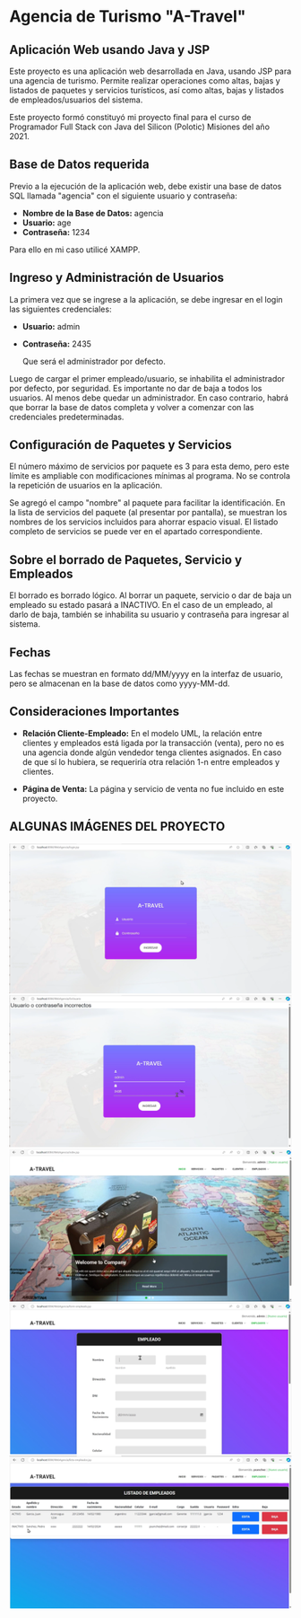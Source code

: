 # Agencia de Turismo "A-Travel"

## Aplicación Web usando Java y JSP

Este proyecto es una aplicación web desarrollada en Java, usando JSP para una agencia de turismo. Permite realizar operaciones como altas, bajas y listados de paquetes y servicios turísticos, así como altas, 
bajas y listados de empleados/usuarios del sistema.

Este proyecto formó constituyó mi proyecto final para el curso de Programador Full Stack con Java del Silicon (Polotic) Misiones del año 2021.

## Base de Datos requerida

Previo a la ejecución de la aplicación web, debe existir una base de datos SQL llamada "agencia" con el siguiente usuario y contraseña:

- **Nombre de la Base de Datos:** agencia
- **Usuario:** age
- **Contraseña:** 1234

Para ello en mi caso utilicé XAMPP.

## Ingreso y Administración de Usuarios

La primera vez que se ingrese a la aplicación, se debe ingresar en el login las siguientes credenciales:

- **Usuario:** admin
- **Contraseña:** 2435

  Que será el administrador por defecto.

Luego de cargar el primer empleado/usuario, se inhabilita el administrador por defecto, por seguridad. Es importante no dar de baja a todos los usuarios. Al menos debe quedar un administrador. 
En caso contrario, habrá que borrar la base de datos completa y volver a comenzar con las credenciales predeterminadas.

## Configuración de Paquetes y Servicios

El número máximo de servicios por paquete es 3 para esta demo, pero este límite es ampliable con modificaciones mínimas al programa. No se controla la repetición de usuarios en la aplicación.

Se agregó el campo "nombre" al paquete para facilitar la identificación. En la lista de servicios del paquete (al presentar por pantalla), se muestran los nombres de los servicios incluidos para ahorrar 
espacio visual. El listado completo de servicios se puede ver en el apartado correspondiente.

## Sobre el borrado de Paquetes, Servicio y Empleados

El borrado es borrado lógico. Al borrar un paquete, servicio o dar de baja un empleado su estado pasará a INACTIVO. 
En el caso de un empleado, al darlo de baja, también se inhabilita su usuario y contraseña para ingresar al sistema.

## Fechas

Las fechas se muestran en formato dd/MM/yyyy en la interfaz de usuario, pero se almacenan en la base de datos como yyyy-MM-dd.

## Consideraciones Importantes

- **Relación Cliente-Empleado:** En el modelo UML, la relación entre clientes y empleados está ligada por la transacción (venta), pero no es una agencia donde algún vendedor tenga clientes asignados.
  En caso de que sí lo hubiera, se requeriría otra relación 1-n entre empleados y clientes.

- **Página de Venta:** La página y servicio de venta no fue incluido en este proyecto.

## ALGUNAS IMÁGENES DEL PROYECTO

![Login](https://github.com/Eze-ar/Eze-ar-Java.JSP-Agencia_de_Turismo/blob/main/_capturas_/1_login.png)
![Login incorrecto](https://github.com/Eze-ar/Eze-ar-Java.JSP-Agencia_de_Turismo/blob/main/_capturas_/2_login-incorrecto.png)
![Página principal](https://github.com/Eze-ar/Eze-ar-Java.JSP-Agencia_de_Turismo/blob/main/_capturas_/3_inicio.png)
![Alta de EMPLEADO / USUARIO](https://github.com/Eze-ar/Eze-ar-Java.JSP-Agencia_de_Turismo/blob/main/_capturas_/4_alta-empleado-usuario.png)
![Listado de EMPLEADO / USUARIO](https://github.com/Eze-ar/Eze-ar-Java.JSP-Agencia_de_Turismo/blob/main/_capturas_/5_listado-empleado-usuario.png)

